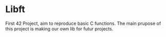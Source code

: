 # Libft
First 42 Project, aim to reproduce basic C functions. The main prupose of this project is making our own lib for futur projects.
